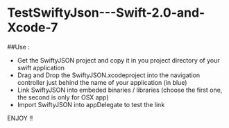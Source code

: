 # TestSwiftyJson---Swift-2.0-and-Xcode-7
##Use : 

+ Get the SwiftyJSON project and copy it in you project directory of your swift application
+ Drag and Drop the SwiftyJSON.xcodeproject into the navigation controller just behind the name of your application (in blue)
+ Link SwiftyJSON into embeded binaries / libraries (choose the first one, the second is only for OSX app)
+ Import SwiftyJSON into appDelegate to test the link

ENJOY !! 
